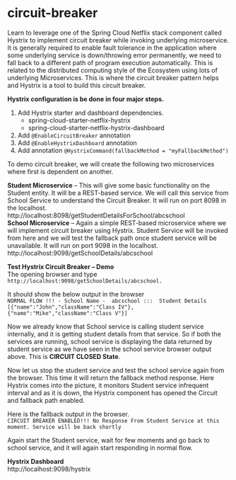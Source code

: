 # circuit-breaker
Learn to leverage one of the Spring Cloud Netflix stack component called Hystrix to implement circuit breaker while invoking underlying microservice. It is generally required to enable fault tolerance in the application where some underlying service is down/throwing error permanently, we need to fall back to a different path of program execution automatically. This is related to the distributed computing style of the Ecosystem using lots of underlying Microservices. This is where the circuit breaker pattern helps and Hystrix is a tool to build this circuit breaker.

**Hystrix configuration is be done in four major steps.**

1. Add Hystrix starter and dashboard dependencies.<br>
    * spring-cloud-starter-netflix-hystrix<br>
    * spring-cloud-starter-netflix-hystrix-dashboard<br>
2. Add `@EnableCircuitBreaker` annotation<br>
3. Add `@EnableHystrixDashboard` annotation<br>
4. Add annotation `@HystrixCommand(fallbackMethod = "myFallbackMethod")`<br>

To demo circuit breaker, we will create the following two microservices where first is dependent on another.<br>

**Student Microservice** – This will give some basic functionality on the Student entity. It will be a REST-based service. We will call this service from School Service to understand the Circuit Breaker. It will run on port 8098 in the localhost.<br>
http://localhost:8098/getStudentDetailsForSchool/abcschool <br>
**School Microservice** – Again a simple REST-based microservice where we will implement circuit breaker using Hystrix. Student Service will be invoked from here and we will test the fallback path once student service will be unavailable. It will run on port 9098 in the localhost.<br>
http://localhost:9098/getSchoolDetails/abcschool <br>

**Test Hystrix Circuit Breaker – Demo** <br>
The opening browser and type `http://localhost:9098/getSchoolDetails/abcschool.` <br>

It should show the below output in the browser <br>
`NORMAL FLOW !!! - School Name -  abcschool :::  Student Details [{"name":"John","className":"Class IV"},{"name":"Mike","className":"Class V"}]` <br>

Now we already know that School service is calling student service internally, and it is getting student details from that service. So if both the services are running, school service is displaying the data returned by student service as we have seen in the school service browser output above. This is **CIRCUIT CLOSED State**. <br>

Now let us stop the student service and test the school service again from the browser. This time it will return the fallback method response. Here Hystrix comes into the picture, it monitors Student service infrequent interval and as it is down, the Hystrix component has opened the Circuit and fallback path enabled. <br>

Here is the fallback output in the browser. <br>
`CIRCUIT BREAKER ENABLED!!! No Response From Student Service at this moment. Service will be back shortly` <br>

Again start the Student service, wait for few moments and go back to school service, and it will again start responding in normal flow. <br>

**Hystrix Dashboard**<br>
http://localhost:9098/hystrix